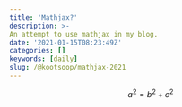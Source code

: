 ```yaml
---
title: 'Mathjax?'
description: >-
An attempt to use mathjax in my blog.
date: '2021-01-15T08:23:49Z'
categories: []
keywords: [daily]
slug: /@kootsoop/mathjax-2021
---
```



$$ a^2 = b^2 + c^2$$

 